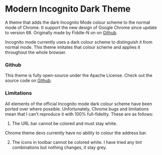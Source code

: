 # Modern Incognito Dark Theme
A theme that adds the dark Incognito Mode colour scheme to the normal mode of Chrome. It support the new design of Google Chrome since update to version 68. Originally made by Fiddle-N on on [Github](https://github.com/Fiddle-N/material-incognito-dark-theme/).

Incognito mode currently uses a dark colour scheme to distinguish it from normal mode. This theme imitates that colour scheme and applies it throughout the whole browser.

### Github
This theme is fully open-source under the Apache License. Check out the source code on [Github](https://github.com/Fiddle-N/material-incognito-dark-theme/).

### Limitations
All elements of the official Incognito mode dark colour scheme have been ported over where possible. Unfortunately, Chrome bugs and limitations mean that I can't reproduce it with 100% full-fidelity. These are as follows:

1. The URL bar cannot be colored and must stay white. 

Chrome theme devs currently have no ability to colour the address bar.

2. The icons in toolbar cannot be colored white. I have tried any tint combinations but nothing changes, it stay grey.